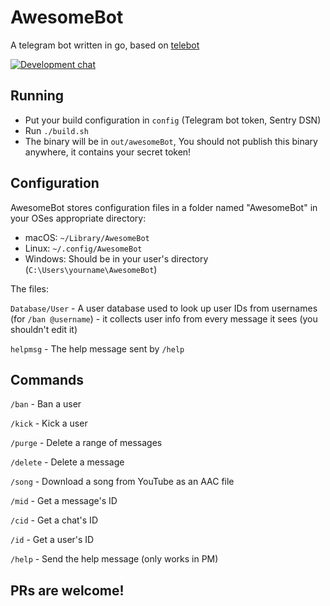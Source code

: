# AwesomeBot

A telegram bot written in go, based on [telebot](https://github.com/tucnak/telebot)

[![Development chat](https://asafniv.me/bucket/telegramchat.png)](https://t.me/aw420dev)

Running
-
- Put your build configuration in `config` (Telegram bot token, Sentry DSN)
- Run `./build.sh`
- The binary will be in `out/awesomeBot`, You should not publish this binary anywhere, it contains your secret token!

Configuration
-
AwesomeBot stores configuration files in a folder named "AwesomeBot" in your OSes appropriate directory:

- macOS: `~/Library/AwesomeBot`
- Linux: `~/.config/AwesomeBot`
- Windows: Should be in your user's directory (`C:\Users\yourname\AwesomeBot`)

The files:

`Database/User` - A user database used to look up user IDs from usernames (for `/ban @username`) - it collects user info from every message it sees (you shouldn't edit it)

`helpmsg` - The help message sent by `/help`

Commands
-

`/ban` - Ban a user

`/kick` - Kick a user

`/purge` - Delete a range of messages

`/delete` - Delete a message

`/song` - Download a song from YouTube as an AAC file

`/mid` - Get a message's ID

`/cid` - Get a chat's ID

`/id` - Get a user's ID

`/help` - Send the help message (only works in PM)

PRs are welcome!
-
